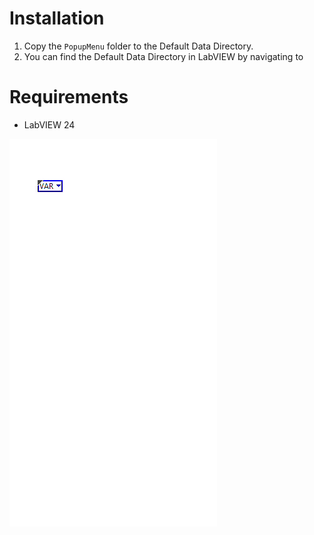 # Installation

1. Copy the `PopupMenu` folder to the Default Data Directory.
2. You can find the Default Data Directory in LabVIEW by navigating to 

# Requirements
- LabVIEW 24

![Usage](ezgif-1ad123836be7e.gif)